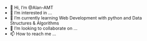 - 👋 Hi, I’m @Alan-AMT
- 👀 I’m interested in ...
- 🌱 I’m currently learning Web Development with python and Data Structures & Algorithms
- 💞️ I’m looking to collaborate on ...
- 📫 How to reach me ...
